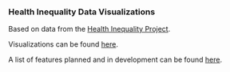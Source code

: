 ### Health Inequality Data Visualizations

Based on data from the [Health Inequality Project](https://healthinequality.org/).

Visualizations can be found [here](https://andrewflowers.github.io/healthineq).

A list of features planned and in development can be found [here](https://docs.google.com/spreadsheets/d/1kdrItS4LhMOIiBYN_zMti381UJv4jJq7lJ_9sdGUNTw/edit?usp=sharing).